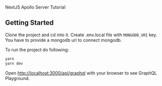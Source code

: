 NextJS Apollo Server Tutorial

## Getting Started

Clone the project and cd into it.
Create .env.local file with `MONGODB_URI` key.
You have to provide a mongodb uri to connect mongodb.

To run the project do following:

```bash
yarn
yarn dev
```

Open [http://localhost:3000/api/graphql](http://localhost:3000/api/graphql) with your browser to see GraphQL Playground.

